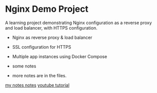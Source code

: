 # Nginx Demo Project

A learning project demonstrating Nginx configuration as a reverse proxy and load balancer, with HTTPS configuration.

- Nginx as reverse proxy & load balancer
- SSL configuration for HTTPS
- Multiple app instances using Docker Compose
- some notes 

- more notes are in the files.


[my notes notes](https://www.notion.so/Full-NGINX-Tutorial-Demo-Project-with-Node-js-Docker-1c51885946cf8056810cffca5d8372ef?pvs=4)
[youtube tutorial](https://youtu.be/q8OleYuqntY?si=z1xb7kOLyqM51dn_)
